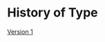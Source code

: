 History of Type
===============
[Version 1](https://laurafoy.github.io/type_history/historyoftype.html)
